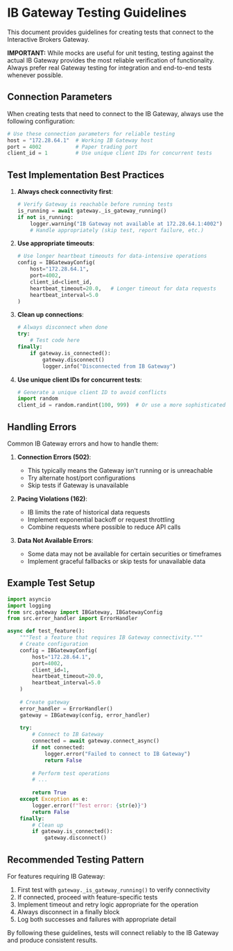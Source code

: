 # IB Gateway Testing Guidelines

This document provides guidelines for creating tests that connect to the Interactive Brokers Gateway.

**IMPORTANT:** While mocks are useful for unit testing, testing against the actual IB Gateway provides the most reliable verification of functionality. Always prefer real Gateway testing for integration and end-to-end tests whenever possible.

## Connection Parameters

When creating tests that need to connect to the IB Gateway, always use the following configuration:

```python
# Use these connection parameters for reliable testing
host = "172.28.64.1"  # Working IB Gateway host
port = 4002           # Paper trading port
client_id = 1         # Use unique client IDs for concurrent tests
```

## Test Implementation Best Practices

1. **Always check connectivity first**:
   ```python
   # Verify Gateway is reachable before running tests
   is_running = await gateway._is_gateway_running()
   if not is_running:
       logger.warning("IB Gateway not available at 172.28.64.1:4002")
       # Handle appropriately (skip test, report failure, etc.)
   ```

2. **Use appropriate timeouts**:
   ```python
   # Use longer heartbeat timeouts for data-intensive operations
   config = IBGatewayConfig(
       host="172.28.64.1",
       port=4002,
       client_id=client_id,
       heartbeat_timeout=20.0,   # Longer timeout for data requests
       heartbeat_interval=5.0
   )
   ```

3. **Clean up connections**:
   ```python
   # Always disconnect when done
   try:
       # Test code here
   finally:
       if gateway.is_connected():
           gateway.disconnect()
           logger.info("Disconnected from IB Gateway")
   ```

4. **Use unique client IDs for concurrent tests**:
   ```python
   # Generate a unique client ID to avoid conflicts
   import random
   client_id = random.randint(100, 999)  # Or use a more sophisticated approach
   ```

## Handling Errors

Common IB Gateway errors and how to handle them:

1. **Connection Errors (502)**:
   - This typically means the Gateway isn't running or is unreachable
   - Try alternate host/port configurations
   - Skip tests if Gateway is unavailable

2. **Pacing Violations (162)**:
   - IB limits the rate of historical data requests
   - Implement exponential backoff or request throttling
   - Combine requests where possible to reduce API calls

3. **Data Not Available Errors**:
   - Some data may not be available for certain securities or timeframes
   - Implement graceful fallbacks or skip tests for unavailable data

## Example Test Setup

```python
import asyncio
import logging
from src.gateway import IBGateway, IBGatewayConfig
from src.error_handler import ErrorHandler

async def test_feature():
    """Test a feature that requires IB Gateway connectivity."""
    # Create configuration
    config = IBGatewayConfig(
        host="172.28.64.1",
        port=4002,
        client_id=1,
        heartbeat_timeout=20.0,
        heartbeat_interval=5.0
    )
    
    # Create gateway
    error_handler = ErrorHandler()
    gateway = IBGateway(config, error_handler)
    
    try:
        # Connect to IB Gateway
        connected = await gateway.connect_async()
        if not connected:
            logger.error("Failed to connect to IB Gateway")
            return False
        
        # Perform test operations
        # ...
        
        return True
    except Exception as e:
        logger.error(f"Test error: {str(e)}")
        return False
    finally:
        # Clean up
        if gateway.is_connected():
            gateway.disconnect()
```

## Recommended Testing Pattern

For features requiring IB Gateway:

1. First test with `gateway._is_gateway_running()` to verify connectivity
2. If connected, proceed with feature-specific tests
3. Implement timeout and retry logic appropriate for the operation
4. Always disconnect in a finally block
5. Log both successes and failures with appropriate detail

By following these guidelines, tests will connect reliably to the IB Gateway and produce consistent results.